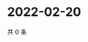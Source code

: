 # 2022-02-20

共 0 条

<!-- BEGIN WEIBO -->
<!-- 最后更新时间 Sun Feb 20 2022 10:23:03 GMT+0800 (China Standard Time) -->

<!-- END WEIBO -->
